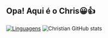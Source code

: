 ## Opa! Aqui é o Chris😀👍

[![Linguagens](https://github-readme-stats.vercel.app/api/top-langs/?username=xhriszx7&layout=compact&theme=midnight-purple)](https://github.com/Xhriszx7)
![Christian GitHub stats](https://github-readme-stats.vercel.app/api?username=xhriszx7&show_icons=true&theme=midnight-purple)
